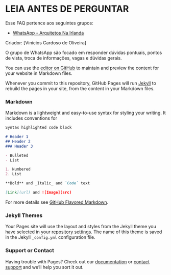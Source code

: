 # LEIA ANTES DE PERGUNTAR

Esse FAQ pertence aos seguintes grupos:

* [WhatsApp - Arquitetos Na Irlanda](https://chat.whatsapp.com/LDYDusVhH1kHb8iYgfh3ky)

 Criador: [Vinicios Cardoso de Oliveira]

O grupo de WhatsApp são focado em responder dúvidas pontuais, pontos de vista, troca de informações, vagas e dúvidas gerais.


You can use the [editor on GitHub](https://github.com/vinicioscardosodeoliveira/arquitetosnairlanda/edit/master/index.md) to maintain and preview the content for your website in Markdown files.

Whenever you commit to this repository, GitHub Pages will run [Jekyll](https://jekyllrb.com/) to rebuild the pages in your site, from the content in your Markdown files.

### Markdown

Markdown is a lightweight and easy-to-use syntax for styling your writing. It includes conventions for

```markdown
Syntax highlighted code block

# Header 1
## Header 2
### Header 3

- Bulleted
- List

1. Numbered
2. List

**Bold** and _Italic_ and `Code` text

[Link](url) and ![Image](src)
```

For more details see [GitHub Flavored Markdown](https://guides.github.com/features/mastering-markdown/).

### Jekyll Themes

Your Pages site will use the layout and styles from the Jekyll theme you have selected in your [repository settings](https://github.com/vinicioscardosodeoliveira/arquitetosnairlanda/settings). The name of this theme is saved in the Jekyll `_config.yml` configuration file.

### Support or Contact

Having trouble with Pages? Check out our [documentation](https://help.github.com/categories/github-pages-basics/) or [contact support](https://github.com/contact) and we’ll help you sort it out.
